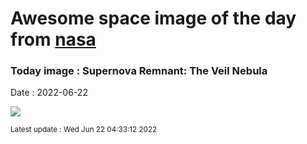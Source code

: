 
# Awesome space image of the day from [nasa](https://api.nasa.gov/)

### Today image : Supernova Remnant: The Veil Nebula

Date : 2022-06-22


![](https://apod.nasa.gov/apod/image/2206/Veil_Stocks_1080.jpg)

<small>Latest update : Wed Jun 22 04:33:12 2022</small>


